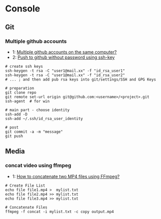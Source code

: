 # Console

## Git

### Multiple github accounts

- 1: [Multiple github accounts on the same computer?](https://stackoverflow.com/questions/3860112/multiple-github-accounts-on-the-same-computer)
- 2: [Push to github without password using ssh-key](https://stackoverflow.com/questions/14762034/push-to-github-without-password-using-ssh-key)

```
# create ssh keys
ssh-keygen -t rsa -C "user1@mail.xx" -f "id_rsa_user1"
ssh-keygen -t rsa -C "user1@mail.xx" -f "id_rsa_user2"
# ... ; and then add pub rsa keys into git/settings/SSH and GPG Keys

# preparation
git clone repo
git remote set-url origin git@github.com:<username>/<project>.git
ssh-agent  # for win

# main part - choose identity
ssh-add -D
ssh-add ~/.ssh/id_rsa_user_identity

# post
git commit -a -m "message"
git push
```

## Media

### concat video using ffmpeg

- 1: [How to concatenate two MP4 files using FFmpeg?](https://stackoverflow.com/questions/7333232/how-to-concatenate-two-mp4-files-using-ffmpeg)

```
# Create File List
echo file file1.mp4 >  mylist.txt
echo file file2.mp4 >> mylist.txt
echo file file3.mp4 >> mylist.txt

# Concatenate Files
ffmpeg -f concat -i mylist.txt -c copy output.mp4
```
